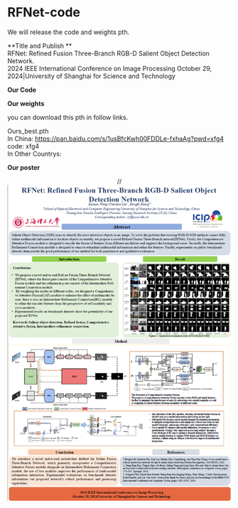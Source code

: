 # RFNet-code

We will release the  code and weights pth.      

**Title and Publish **  
RFNet: Refined Fusion Three-Branch RGB-D Salient Object Detection Network.  
2024 IEEE International Conference on Image Processing 
October 29, 2024|University of Shanghai for Science and Technology

**Our Code**


**Our weights**

you can download this pth in follow links.

Ours_best.pth   
In China: https://pan.baidu.com/s/1usBfcKwh00FDDLe-fxhaAg?pwd=xfg4  code: xfg4   
In Other Countrys:  


**Our poster**
<div align=center>
	// <img src="https://github.com/Corgislam/RFNet-code/blob/main/poster.png"/>

</div>
